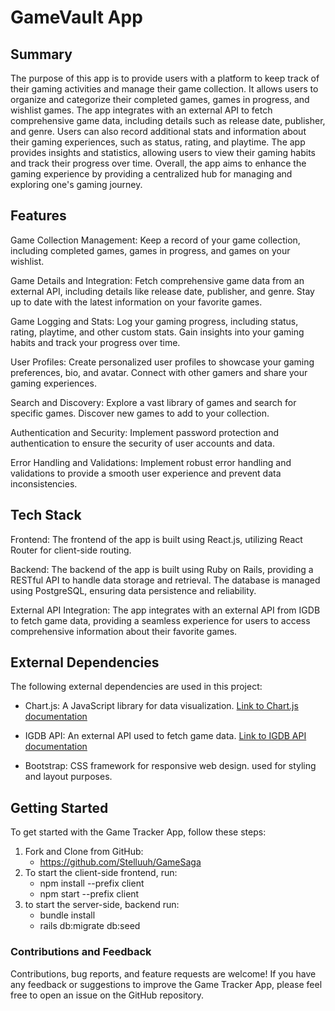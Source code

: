 # GameVault App


## Summary
The purpose of this app is to provide users with a platform to keep track of their gaming activities and manage their game collection. It allows users to organize and categorize their completed games, games in progress, and wishlist games. The app integrates with an external API to fetch comprehensive game data, including details such as release date, publisher, and genre. Users can also record additional stats and information about their gaming experiences, such as status, rating, and playtime. The app provides insights and statistics, allowing users to view their gaming habits and track their progress over time. Overall, the app aims to enhance the gaming experience by providing a centralized hub for managing and exploring one's gaming journey.

## Features
Game Collection Management: Keep a record of your game collection, including completed games, games in progress, and games on your wishlist.

Game Details and Integration: Fetch comprehensive game data from an external API, including details like release date, publisher, and genre. Stay up to date with the latest information on your favorite games.

Game Logging and Stats: Log your gaming progress, including status, rating, playtime, and other custom stats. Gain insights into your gaming habits and track your progress over time.

User Profiles: Create personalized user profiles to showcase your gaming preferences, bio, and avatar. Connect with other gamers and share your gaming experiences.

Search and Discovery: Explore a vast library of games and search for specific games. Discover new games to add to your collection.

Authentication and Security: Implement password protection and authentication to ensure the security of user accounts and data.

Error Handling and Validations: Implement robust error handling and validations to provide a smooth user experience and prevent data inconsistencies.

## Tech Stack
Frontend: The frontend of the app is built using React.js, utilizing React Router for client-side routing. 


Backend: The backend of the app is built using Ruby on Rails, providing a RESTful API to handle data storage and retrieval. The database is managed using PostgreSQL, ensuring data persistence and reliability.


External API Integration: The app integrates with an external API from IGDB to fetch game data, providing a seamless experience for users to access comprehensive information about their favorite games.



## External Dependencies

The following external dependencies are used in this project:

- Chart.js: A JavaScript library for data visualization. [Link to Chart.js documentation](https://www.chartjs.org/)

- IGDB API: An external API used to fetch game data. [Link to IGDB API documentation](https://www.igdb.com/api)
  
- Bootstrap: CSS framework for responsive web design. used for styling and layout purposes.

## Getting Started
To get started with the Game Tracker App, follow these steps:

1. Fork and Clone from GitHub: 
   - https://github.com/Stelluuh/GameSaga
2. To start the client-side frontend, run:
    - npm install --prefix client
    - npm start --prefix client
3. to start the server-side, backend run:
    - bundle install
    - rails db:migrate db:seed


### Contributions and Feedback
Contributions, bug reports, and feature requests are welcome! If you have any feedback or suggestions to improve the Game Tracker App, please feel free to open an issue on the GitHub repository.